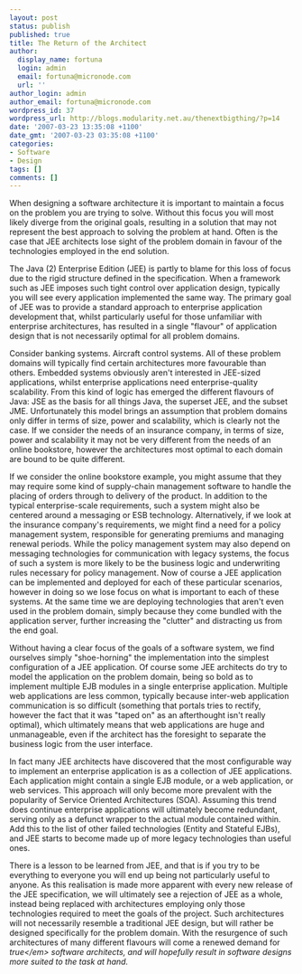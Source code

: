 ```yaml
---
layout: post
status: publish
published: true
title: The Return of the Architect
author:
  display_name: fortuna
  login: admin
  email: fortuna@micronode.com
  url: ''
author_login: admin
author_email: fortuna@micronode.com
wordpress_id: 37
wordpress_url: http://blogs.modularity.net.au/thenextbigthing/?p=14
date: '2007-03-23 13:35:08 +1100'
date_gmt: '2007-03-23 03:35:08 +1100'
categories:
- Software
- Design
tags: []
comments: []
---
```

<p>When designing a software architecture it is important to maintain a focus on the problem you are trying to solve. Without this focus you will most likely diverge from the original goals, resulting in a solution that may not represent the best approach to solving the problem at hand. Often is the case that JEE architects lose sight of the problem domain in favour of the technologies employed in the end solution.</p>
<p>The Java (2) Enterprise Edition (JEE) is partly to blame for this loss of focus due to the rigid structure defined in the specification. When a framework such as JEE imposes such tight control over application design, typically you will see every application implemented the same way. The primary goal of JEE was to provide a standard approach to enterprise application development that, whilst particularly useful for those unfamiliar with enterprise architectures, has resulted in a single "flavour" of application design that is not necessarily optimal for all problem domains.</p>
<p>Consider banking systems. Aircraft control systems. All of these problem domains will typically find certain architectures more favourable than others. Embedded systems obviously aren't interested in JEE-sized applications, whilst enterprise applications need enterprise-quality scalability. From this kind of logic has emerged the different flavours of Java: JSE as the basis for all things Java, the superset JEE, and the subset JME. Unfortunately this model brings an assumption that problem domains only differ in terms of size, power and scalability, which is clearly not the case. If we consider the needs of an insurance company, in terms of size, power and scalability it may not be very different from the needs of an online bookstore, however the architectures most optimal to each domain are bound to be quite different.</p>
<p>If we consider the online bookstore example, you might assume that they may require some kind of supply-chain management software to handle the placing of orders through to delivery of the product. In addition to the typical enterprise-scale requirements, such a system might also be centered around a messaging or ESB technology. Alternatively, if we look at the insurance company's requirements, we might find a need for a policy management system, responsible for generating premiums and managing renewal periods. While the policy management system may also depend on messaging technologies for communication with legacy systems, the focus of such a system is more likely to be the business logic and underwriting rules necessary for policy management. Now of course a JEE application can be implemented and deployed for each of these particular scenarios, however in doing so we lose focus on what is important to each of these systems. At the same time we are deploying technologies that aren't even used in the problem domain, simply because they come bundled with the application server, further increasing the "clutter" and distracting us from the end goal.</p>
<p>Without having a clear focus of the goals of a software system, we find ourselves simply "shoe-horning" the implementation into the simplest configuration of a JEE application. Of course some JEE architects do try to model the application on the problem domain, being so bold as to implement multiple EJB modules in a single enterprise application. Multiple web applications are less common, typically because inter-web application communication is so difficult (something that portals tries to rectify, however the fact that it was "taped on" as an afterthought isn't really optimal), which ultimately means that web applications are huge and unmanageable, even if the architect has the foresight to separate the business logic from the user interface.</p>
<p>In fact many JEE architects have discovered that the most configurable way to implement an enterprise application is as a collection of JEE applications. Each application might contain a single EJB module, or a web application, or web services. This approach will only become more prevalent with the popularity of Service Oriented Architectures (SOA). Assuming this trend does continue enterprise applications will ultimately become redundant, serving only as a defunct wrapper to the actual module contained within. Add this to the list of other failed technologies (Entity and Stateful EJBs), and JEE starts to become made up of more legacy technologies than useful ones.</p>
<p>There is a lesson to be learned from JEE, and that is if you try to be everything to everyone you will end up being not particularly useful to anyone. As this realisation is made more apparent with every new release of the JEE specification, we will ultimately see a rejection of JEE as a whole, instead being replaced with architectures employing only those technologies required to meet the goals of the project. Such architectures will not necessarily resemble a traditional JEE design, but will rather be designed specifically for the problem domain. With the resurgence of such architectures of many different flavours will come a renewed demand for <em>true<&#47;em> software architects, and will hopefully result in software designs more suited to the task at hand.</p>

